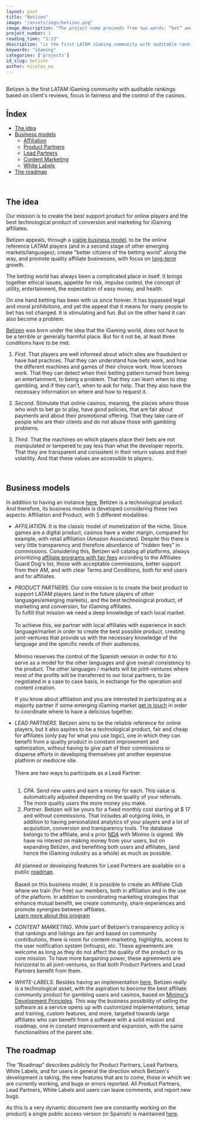 ```yaml
---
layout: post
title: "Betizen"
image: "/assets/imgs/betizen.png"
image_description: "The project name proceeds from two words: “bet” and “citizen”."
project_number: 1
reading_time: "1:13"
description: "is the first LATAM iGaming community with auditable rankings based on client's reviews, focus in fairness and the control of the casinos."
keywords: "iGaming"
categories: ['projects']
id_slug: betizen
author: nicolas_ea
---
```

<br>
Betizen is the first LATAM iGaming community with auditable rankings based on client's reviews, focus in fairness and the control of the casinos.

<br>

## Índex

* <a href="#the-idea">The idea</a>
* <a href="#business-models">Business models</a>
  * <a href="#affiliation">Affiliation</a>
  * <a href="#product-partners">Product Partners</a>
  * <a href="#lead-partners">Lead Partners</a>
  * <a href="#content-marketing">Content Marketing</a>
  * <a href="#white-labels">White Labels</a>
* <a href="#the-roadmap">The roadmap</a>

<br>

## The idea

<div class="alert alert-warning text-center mt-4 mb-4" role="alert">
Our mission is to create the best support product for online players and the best technological product of conversion and marketing for iGaming affiliates.
</div>

Betizen appeals, through a [viable business model](#business-models), to be the online reference LATAM players (and in a second stage of other emerging markets/languages); create "better citizens of the betting world" along the way, and promote quality affiliate businesses, with focus on [long-term](/en/manifest/#em-largo-plazo) growth.

The betting world has always been a complicated place in itself. It brings together ethical issues, appetite for risk, impulse control, the concept of utility, entertainment, the expectation of easy money, and health.

On one hand betting has been with us since forever. It has bypassed legal and moral prohibitions, and yet the appeal that it means for many people to bet has not changed. It is stimulating and fun. But on the other hand it can also become a problem.

<!-- After six years working in the online gaming industry,
it was hard not to feel that something was wrong.

After giving up our position, we understood that we had two possibilities.

We could quit completely from an industry strongly focused on extraction, on predatory sites, on interruption-based marketing, on extracting from customers as much as possible regardless of the impact on their health,
or we could do something about it.

We understood, after reflecting for a while, that covering our eyes before the reality of gambling didn't contribute to anyone but ourselves.
We decided to act. To accept the experience we had acquired and with that knowledge about the reality of iGaming, return, but this time to try to improve it. -->

[Betizen](https://www.betizen.org) was born under the idea that the iGaming world, does not have to be a terrible or generally harmful place. But for it not be, at least three conditions have to be met.

1. <i class="bg-black text-uppercase">First</i>. That players are well informed about which sites are fraudulent or have bad practices. That they can understand how bets work, and how the different machines and games of their choice work. How licenses work. That they can detect when their betting pattern turned from being an entertainment, to being a problem. That they can learn when to stop gambling, and if they can't, when to ask for help. That they also have the necessary information on where and how to request it.

2. <i class="bg-black text-uppercase">Second</i>. Stimulate that online casinos, meaning, the places where those who wish to bet go to play, have good policies, that are fair about payments and about their promotional offering. That they take care of people who are their clients and do not abuse those with gambling problems.

3. <i class="bg-black text-uppercase">Third</i>. That the machines on which players place their bets are not manipulated or tampered to pay less than what the developer reports. That they are transparent and consistent in their return values and their volatility. And that these values are accessible to players.

<br>

## Business models

In addition to having an instance [here](https://www.betizen.org), Betizen is a technological product. And therefore, its business models is developed considering these two aspects: Affiliation and Product, with 5 different modalities.

* <i id="affiliation" class="bg-black text-uppercase">AFFILIATION</i>. It is the classic model of monetization of the niche. Since games are a digital product, casinos have a wider margin, compared for example, with retail affiliation (Amazon Associates). Despite this there is very little transparency and therefore abundance of "hidden fees" in commissions. Considering this, Betizen will catalog all platforms, always prioritizing <a href="https://www.betizen.org/visita/transparencia-en-agd/" target="_blank" rel="nofollow">affiliate programs with fair fees</a> according to the Affiliates Guard Dog's list, those with acceptable commissions, better support from their AM, and with clear Terms and Conditions, both for end users and for affiliates.

* <i id="product-partners" class="bg-black text-uppercase">PRODUCT PARTNERS</i>. Our core mission is to create the best product to support LATAM players (and in the future players of other languages/emerging markets), and the best technological product, of marketing and conversion, for iGaming affiliates.
  <br>
  To fulfill that mission we need a deep knowledge of each local market.
  <br><br>
  To achieve this, we partner with local affiliates with experience in each language/market in order to create the best possible product, creating joint-ventures that provide us with the necessary knowledge of the language and the specific needs of their audiences.
  <br><br>
  Mínimo reserves the control of the Spanish version in order for it to serve as a model for the other languages and give overall consistency to the product. The other languages / markets will be joint-ventures where most of the profits will be transferred to our local partners, to be negotiated in a case to case basis, in exchange for the operation and content creation.
  <div class="alert alert-warning text-center mt-4 mb-4" role="alert"> If you know about affiliation and you are interested in participating as a majority partner if some emerging iGaming market <a href="{{site.whatsapp}}" rel="nofollow" target="_blank">get in touch</a> in order to coordinate where to have a delicious <i class="fas fa-mug-hot"></i> together. </div>   

* <i id="lead-partners" class="bg-black text-uppercase">LEAD PARTNERS</i>. Betizen aims to be the reliable reference for online players, but it also aspires to be a technological product, fair and cheap for affiliates (only pay for what you use logic), one in which they can benefit from a quality product in constant improvement and optimization, without having to give part of their commissions or disperse efforts in developing themselves yet another expensive platform or mediocre site.
  <br><br>
  There are two ways to participate as a Lead Partner.
  <br><br>
  1. <i class="bg-black text-uppercase">CPA</i>. Send new users and earn a money for each. This value is automatically adjusted depending on the quality of your referrals. The more quality users the more money you make.
  2. <i class="bg-black text-uppercase">Partner</i>. Betizen will be yours for a fixed monthly cost starting at $ 17 and without commissions. That includes all outgoing links, in addition to having personalized analytics of your players and a lot of acquisition, conversion and transparency tools. The database belongs to the affiliate, and a prior [NDA](https://en.wikipedia.org/wiki/Non-disclosure_agreement) with Mínimo is signed. We have no interest on making money from your users, but on expanding Betizen, and benefiting both users and affiliates, (and hence the iGaming industry as a whole) as much as possible.
  <br>
  All planned or developing features for Lead Partners are available on a public <a href="#the-roadmap">roadmap</a>.
  <br><br>
  Based on this business model, it is possible to create an Affiliate Club where we train (for free) our members, both in affiliation and in the use of the platform. In addition to coordinating marketing strategies that enhance mutual benefit, we create community, share experiences and promote synergies between affiliates.
  <br>
  <a role="button" href="https://www.betizen.org/affiliates/" class="btn btn-light d-block mt-2">Learn more about this program</a>
  <br>
* <i id="content-marketing" class="bg-black text-uppercase">CONTENT MARKETING</i>. While part of Betizen's transparency policy is that rankings and listings are fair and based on community contributions, there is room for content-marketing, highlights, access to the user notification system (infoups), etc. These agreements are welcome as long as they do not affect the quality of the product or its core mission. To have more bargaining power, these agreements are horizontal to all joint-ventures, so that both Product Partners and Lead Partners benefit from them.

* <i id="white-labels" class="bg-black text-uppercase">WHITE-LABELS</i>. Besides having an implementation [here](https://www.betizen.org), Betizen really is a technological asset, with the aspiration to become the best affiliate community product for gambling users and casinos, based on [Minimo's Development Principles](https://minimo.io/en/manifest/#principios). This way the business possibility of selling the software as a service opens up with customized implementations, setup and training, custom features, and more, targeted towards large affiliates who can benefit from a software with a solid mission and roadmap, one in constant improvement and expansion, with the same functionalities of the parent site.

## The roadmap

The “Roadmap” describes publicly for Product Partners, Lead Partners, White Labels, and for users in general the direction which Betizen's development is taking, the new features that are to come, those in which we are currently working, and bugs or errors reported. All Product Partners, Lead Partners, White Labels and users can leave comments, and report new bugs.

As this is a very dynamic document (we are constantly working on the product) a single public access version (in Spanish) is maintained [here](https://www.notion.so/minimo/dc19261d862e4fc093033fe2c1945f2b?v=3d5a6e977d11476b94c49c0fbe4c0520).
